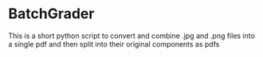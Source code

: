 # BatchGrader
This is a short python script to convert and combine .jpg and .png files into a single pdf and then split into their original components as pdfs
